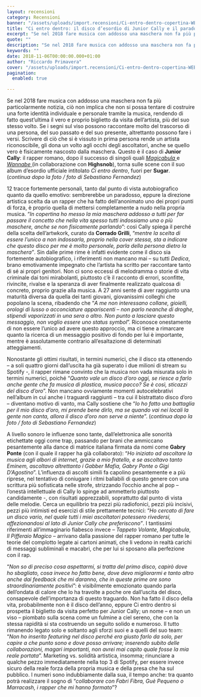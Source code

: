 ```yaml
---
layout: recensioni
category: Recensioni
banner: "/assets/uploads/import.recensioni/Ci-entro-dentro-copertina-WEB-1024x1024.jpg"
title: "Ci entro dentro: il disco d’esordio di Junior Cally e il paradosso di una maschera per mettersi a nudo"
excerpt: "Se nel 2018 fare musica con addosso una maschera non fa più particolarmente notizia, ciò non implica che non si possa tentare di costruire una forte identità individuale e personale tramite la musica, rendendo di fatto quest’ultima il vero e proprio biglietto da visita dell’artista, più del suo stesso volto. Se i segni sul viso [&hellip"
quote: ""
description: "Se nel 2018 fare musica con addosso una maschera non fa più particolarmente notizia, ciò non implica che non si possa tentare di costruire una forte identità individuale e personale tramite la musica, rendendo di fatto quest’ultima il vero e proprio biglietto da visita dell’artista, più del suo stesso volto. Se i segni sul viso [&hellip"
keywords: ""
date: 2018-11-06T00:00:00.000+01:00
author: "Riccardo Primavera"
cover: "/assets/uploads/import.recensioni/Ci-entro-dentro-copertina-WEB-1024x1024.jpg"
pagination:
  enabled: true

---
```


Se nel 2018 fare musica con addosso una maschera non fa più particolarmente notizia, ciò non implica che non si possa tentare di costruire una forte identità individuale e personale tramite la musica, rendendo di fatto quest’ultima il vero e proprio biglietto da visita dell’artista, più del suo stesso volto. Se i segni sul viso possono raccontare molto del trascorso di una persona, del suo passato e del suo presente, altrettanto possono fare i versi. Scrivere di ciò che si è vissuto in prima persona rende un artista riconoscibile, gli dona un volto agli occhi degli ascoltatori, anche se quello vero è fisicamente nascosto dalla maschera. Questo è il caso di **Junior Cally**: il rapper romano, dopo il successo di singoli quali [_Magicabula_ ](https://open.spotify.com/album/2EdMVB1rFzGBowk0iCNE6Z?si=fVUvZlCiRnia3-6mQaGzOA)e [_Wannabe_ ](https://open.spotify.com/album/7kMFyReUniBXJr89XvOdtl?si=aC0YD4fbTCqiI2m6ZjrJgA)(in collaborazione con **Highsnob**), torna sulle scene con il suo album d’esordio ufficiale intitolato _Ci entro dentro_, fuori per **Sugar**. (_continua dopo la foto / foto di Sebastiano Fernandez_)

12 tracce fortemente personali, tanto dal punto di vista autobiografico quanto da quello emotivo: sembrerebbe un paradosso, eppure la direzione artistica scelta da un rapper che ha fatto dell’anonimato uno dei propri punti di forza, è proprio quella di mettersi completamente a nudo nella propria musica. “_In copertina ho messo la mia maschera addosso a tutti per far passare il concetto che nella vita spesso tutti indossiamo una o più maschere, anche se non fisicamente parlando_”: così Cally spiega il perché della scelta dell’artwkork, curato da **Corrado Grilli**, “_mentre la scelta di essere l’unico a non indossarla, proprio nella cover stessa, sta a indicare che questo disco per me è molto personale, parla della persona dietro la maschera”_. Sin dalle prime rime è infatti evidente come il disco sia fortemente autobiografico, i riferimenti non mancano mai – su tutti _Dedica_, brano emotivamente impegnato che l’artista ha scritto per raccontare tanto di sé ai propri genitori. Non ci sono eccessi di melodramma o storie di vita criminale dai toni mirabolanti, piuttosto c’è il racconto di errori, sconfitte, rivincite, rivalse e la speranza di aver finalmente realizzato qualcosa di concreto, proprio grazie alla musica. A 27 anni sente di aver raggiunto una maturità diversa da quella dei tanti giovani, giovanissimi colleghi che popolano la scena, ribadendo che “_A me non interessano collane, gioielli, orologi di lusso o acconciature appariscenti – non parlo neanche di droghe, stipendi vaporizzati in una sera o altro. Non punto a lasciare questo messaggio, non voglio essere uno status symbol_”. Riconosce onestamente di non essere l’unico ad avere questo approccio, ma ci tiene a rimarcare quanto la ricerca di un messaggio positivo di fondo per lui è importante, mentre è assolutamente contrario all’esaltazione di determinati atteggiamenti.

Nonostante gli ottimi risultati, in termini numerici, che il disco sta ottenendo – a soli quattro giorni dall’uscita ha già superato i due milioni di stream su Spotify -, il rapper rimane convinto che la musica non vada misurata solo in termini numerici, poiché “_Quanto vale un disco d’oro oggi, se riesce a farlo anche gente che fa musica di plastica, musica pacco? Se è così, sticazzi del disco d’oro_”. Non mancano ovviamente momenti autocelebrativi nell’album in cui anche i traguardi raggiunti – tra cui il bistrattato disco d’oro – diventano motivo di vanto, ma Cally sostiene che “_Io ho fatto una battaglia per il mio disco d’oro, mi prende bene dirlo, ma se quando vai nei locali la gente non canta, allora il disco d’oro non serve a niente_”. (_continua dopo la foto / foto di Sebastiano Fernandez_)

A livello sonoro le influenze sono tante, dall’elettronica alle sonorità etichettate oggi come trap, passando per brani che ammiccano pesantemente alla dance di matrice italiana firmata da nomi come **Gabry Ponte** (con il quale il rapper ha già collaborato): “_Ho iniziato ad ascoltare la musica agli albori di internet, grazie a mio fratello, e se ascoltavo tanto Eminem, ascoltavo altrettanto i Gabber Mafia, Gabry Ponte o Gigi D’Agostino_”. L’influenza di ascolti simili fa capolino pesantemente e a più riprese, nel tentativo di coniugare i ritmi ballabili di questo genere con una scrittura più sofisticata nelle strofe, strizzando l’occhio anche al pop – l’onestà intellettuale di Cally lo spinge ad ammetterlo piuttosto candidamente -, con risultati apprezzabili, soprattutto dal punto di vista delle melodie. Cerca un equilibrio tra pezzi più radiofonici, pezzi più incisivi, pezzi più intimisti ed esercizi di stile prettamente tecnici: “_Ho cercato di fare un disco vario, nel quale tutti i miei ascoltatori potessero rivedersi, affezionandosi al lato di Junior Cally che preferiscono”_. I tantissimi riferimenti all’immaginario fiabesco invece – _Tappeto Volante_, _Magicabula_, _Il Pifferaio_ _Magico_ – arrivano dalla passione del rapper romano per tutte le teorie del complotto legate ai cartoni animati, che li vedono in realtà carichi di messaggi subliminali e macabri, che per lui si sposano alla perfezione con il rap.

“_Non so di preciso cosa aspettarmi, si tratta del primo disco, capirò dove ho sbagliato, cosa invece ho fatto bene, dove devo migliorarmi e tanto altro anche dai feedback che mi daranno, che in queste prime ore sono straordinariamente positivi_”: è visibilmente emozionato quando parla dell’ondata di calore che lo ha travolte a poche ore dall’uscita del disco, consapevole dell’importanza di questo traguardo. Non ha fatto il disco della vita, probabilmente non è il disco dell’anno, eppure Ci entro dentro si prospetta il biglietto da visita perfetto per Junior Cally; un nome – e non un viso – piombato sulla scena come un fulmine a ciel sereno, che con la stessa rapidità si sta costruendo un seguito solido e numeroso. Il tutto rimanendo legato solo e soltanto agli sforzi suoi e a quelli del suo team: “_Non ho inserito featuring nel disco perché era giusto farlo da solo, per capire a che punto sono e dove posso arrivare; inserendo subito delle collaborazioni, magari importanti, non avrei mai capito quale fosse la mia reale portata_”. Marketing vs. solidità artistica, insomma; rinunciare a qualche pezzo immediatamente nella top 3 di Spotify, per essere invece sicuro della reale forza della propria musica e della presa che ha sul pubblico. I numeri sono indubbiamente dalla sua, il tempo anche: tra quanto potrà realizzare il sogno di “_collaborare con Fabri Fibra, Guè Pequeno o Marracash, i rapper che mi hanno formato_”?